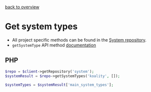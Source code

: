 [back to overview](../../readme.md)
# Get system types

- All project specific methods can be found in the [System repository](../../Repositories/SystemRepository.md).
- `getSystemType` API method [documentation](../../Repositories/ProjectRepository.md#search)

## PHP

```php
$repo = $client->getRepository('system');
$systemResult = $repo->getSystemTypes('koality', []);

$systemTypes = $systemResult['main_system_types'];
```
